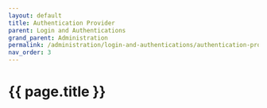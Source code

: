 ```yaml
---
layout: default
title: Authentication Provider
parent: Login and Authentications
grand_parent: Administration
permalink: /administration/login-and-authentications/authentication-provider/
nav_order: 3
---
```


# {{ page.title }}

